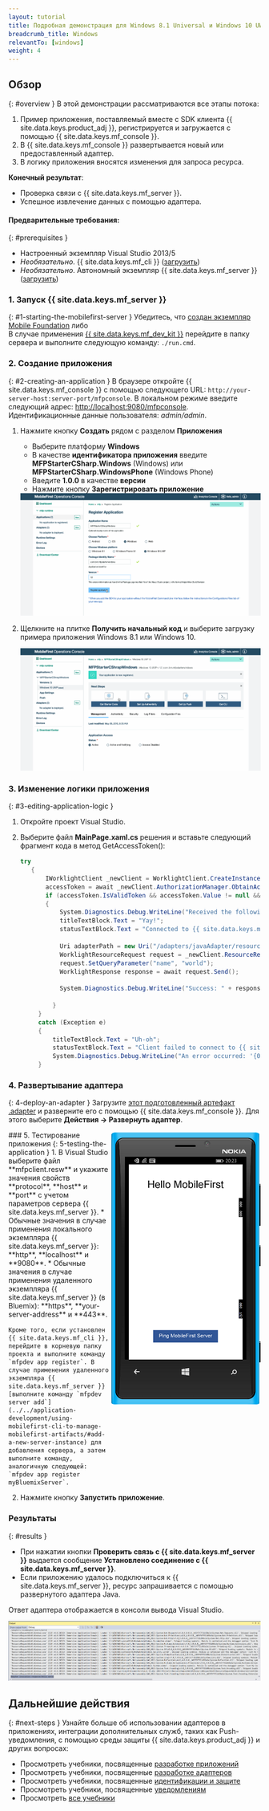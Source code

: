 ```yaml
---
layout: tutorial
title: Подробная демонстрация для Windows 8.1 Universal и Windows 10 UWP
breadcrumb_title: Windows
relevantTo: [windows]
weight: 4
---
```

<!-- NLS_CHARSET=UTF-8 -->
## Обзор
{: #overview }
В этой демонстрации рассматриваются все этапы потока:

1. Пример приложения, поставляемый вместе с SDK клиента {{ site.data.keys.product_adj }}, регистрируется и загружается с помощью {{ site.data.keys.mf_console }}.
2. В {{ site.data.keys.mf_console }} развертывается новый или предоставленный адаптер.  
3. В логику приложения вносятся изменения для запроса ресурса.

**Конечный результат**:

* Проверка связи с {{ site.data.keys.mf_server }}.
* Успешное извлечение данных с помощью адаптера.

#### Предварительные требования:
{: #prerequisites }
* Настроенный экземпляр Visual Studio 2013/5
* *Необязательно*. {{ site.data.keys.mf_cli }} ([загрузить]({{site.baseurl}}/downloads))
* *Необязательно*. Автономный экземпляр {{ site.data.keys.mf_server }} ([загрузить]({{site.baseurl}}/downloads))

### 1. Запуск {{ site.data.keys.mf_server }}
{: #1-starting-the-mobilefirst-server }
Убедитесь, что [создан экземпляр Mobile Foundation](../../bluemix/using-mobile-foundation) либо  
В случае применения [{{ site.data.keys.mf_dev_kit }}](../../installation-configuration/development/mobilefirst) перейдите в папку сервера и выполните следующую команду: `./run.cmd`.

### 2. Создание приложения
{: #2-creating-an-application }
В браузере откройте {{ site.data.keys.mf_console }} с помощью следующего URL: `http://your-server-host:server-port/mfpconsole`. В локальном режиме введите следующий адрес: [http://localhost:9080/mfpconsole](http://localhost:9080/mfpconsole). Идентификационные данные пользователя: *admin/admin*.

1. Нажмите кнопку **Создать** рядом с разделом **Приложения**
    * Выберите платформу **Windows**
    * В качестве **идентификатора приложения** введите **MFPStarterCSharp.Windows** (Windows) или **MFPStarterCSharp.WindowsPhone** (Windows Phone)
    * Введите **1.0.0** в качестве **версии**
    * Нажмите кнопку **Зарегистрировать приложение**

    <img class="gifplayer" alt="Регистрация приложения" src="register-an-application-windows.png"/>

2. Щелкните на плитке **Получить начальный код** и выберите загрузку примера приложения Windows 8.1 или Windows 10.

    <img class="gifplayer" alt="Загрузка примера приложения" src="download-starter-code-windows.png"/>

### 3. Изменение логики приложения
{: #3-editing-application-logic }
1. Откройте проект Visual Studio.

2. Выберите файл **MainPage.xaml.cs** решения и вставьте следующий фрагмент кода в метод GetAccessToken():

   ```csharp
   try
      {
          IWorklightClient _newClient = WorklightClient.CreateInstance();
          accessToken = await _newClient.AuthorizationManager.ObtainAccessToken("");
          if (accessToken.IsValidToken && accessToken.Value != null && accessToken.Value != "")
          {
              System.Diagnostics.Debug.WriteLine("Received the following access token value: " + accessToken.Value);
              titleTextBlock.Text = "Yay!";
              statusTextBlock.Text = "Connected to {{ site.data.keys.mf_server }}";

              Uri adapterPath = new Uri("/adapters/javaAdapter/resource/greet",UriKind.Relative);
              WorklightResourceRequest request = _newClient.ResourceRequest(adapterPath, "GET","");
              request.SetQueryParameter("name", "world");
              WorklightResponse response = await request.Send();

              System.Diagnostics.Debug.WriteLine("Success: " + response.ResponseText);

            }
        }
        catch (Exception e)
        {
            titleTextBlock.Text = "Uh-oh";
            statusTextBlock.Text = "Client failed to connect to {{ site.data.keys.mf_server }}";
            System.Diagnostics.Debug.WriteLine("An error occurred: '{0}'", e);
        }
   ```


### 4. Развертывание адаптера
{: 4-deploy-an-adapter }
Загрузите [этот подготовленный артефакт .adapter](../javaAdapter.adapter) и разверните его с помощью {{ site.data.keys.mf_console }}. Для этого выберите **Действия → Развернуть адаптер**.

<!-- Alternatively, click the **New** button next to **Adapters**.  

1. Select the **Actions → Download sample** option. Download the "Hello World" **Java** adapter sample.

    > If Maven and {{ site.data.keys.mf_cli }} are not installed, follow the on-screen **Set up your development environment** instructions.

2. From a **Command-line** window, navigate to the adapter's Maven project root folder and run the command:

    ```bash
    mfpdev adapter build
    ```

3. When the build finishes, deploy it from the {{ site.data.keys.mf_console }} using the **Actions → Deploy adapter** action. The adapter can be found in the **[adapter]/target** folder.

    <img class="gifplayer" alt="Deploy an adapter" src="create-an-adapter.png"/>    -->

<img src="windowsQuickStart.png" alt="пример приложения" style="float:right"/>
### 5. Тестирование приложения
{: 5-testing-the-application }
1. В Visual Studio выберите файл **mfpclient.resw** и укажите значения свойств **protocol**, **host** и **port** с учетом параметров сервера {{ site.data.keys.mf_server }}.
    * Обычные значения в случае применения локального экземпляра {{ site.data.keys.mf_server }}: **http**, **localhost** и **9080**.
    * Обычные значения в случае применения удаленного экземпляра {{ site.data.keys.mf_server }} (в Bluemix): **https**, **your-server-address** и **443**.

    Кроме того, если установлен {{ site.data.keys.mf_cli }}, перейдите в корневую папку проекта и выполните команду `mfpdev app register`. В случае применения удаленного экземпляра {{ site.data.keys.mf_server }} [выполните команду `mfpdev server add`](../../application-development/using-mobilefirst-cli-to-manage-mobilefirst-artifacts/#add-a-new-server-instance) для добавления сервера, а затем выполните команду, аналогичную следующей: `mfpdev app register myBluemixServer`.

2. Нажмите кнопку **Запустить приложение**.

### Результаты
{: #results }
* При нажатии кнопки **Проверить связь с {{ site.data.keys.mf_server }}** выдается сообщение **Установлено соединение с {{ site.data.keys.mf_server }}**.
* Если приложению удалось подключиться к {{ site.data.keys.mf_server }}, ресурс запрашивается с помощью развернутого адаптера Java.

Ответ адаптера отображается в консоли вывода Visual Studio.

![Изображение приложения, успешно вызвавшего ресурс из {{ site.data.keys.mf_server }}](success_response.png)

## Дальнейшие действия
{: #next-steps }
Узнайте больше об использовании адаптеров в приложениях, интеграции дополнительных служб, таких как Push-уведомления, с помощью среды защиты {{ site.data.keys.product_adj }} и других вопросах:

- Просмотреть учебники, посвященные [разработке приложений](../../application-development/)
- Просмотреть учебники, посвященные [разработке адаптеров](../../adapters/)
- Просмотреть учебники, посвященные [идентификации и защите](../../authentication-and-security/)
- Просмотреть учебники, посвященные [уведомлениям](../../notifications/)
- Просмотреть [все учебники](../../all-tutorials)
